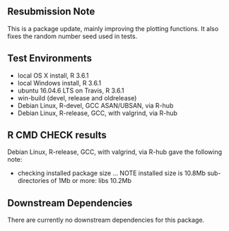 ## Resubmission Note
This is a package update, mainly improving the plotting functions. It also fixes the random number seed used in tests.

## Test Environments
* local OS X install, R 3.6.1
* local Windows install, R 3.6.1
* ubuntu 16.04.6 LTS on Travis, R 3.6.1
* win-build (devel, release and oldrelease)
* Debian Linux, R-devel, GCC ASAN/UBSAN, via R-hub
* Debian Linux, R-release, GCC, with valgrind, via R-hub

## R CMD CHECK results

Debian Linux, R-release, GCC, with valgrind, via R-hub gave the following note:

* checking installed package size ... NOTE
  installed size is 10.8Mb
  sub-directories of 1Mb or more:
    libs  10.2Mb

## Downstream Dependencies
There are currently no downstream dependencies for this package.
